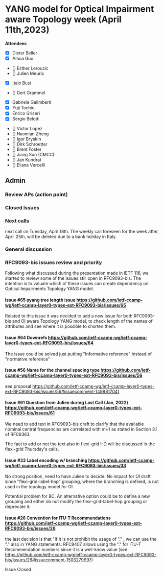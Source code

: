 # YANG model for Optical Impairment aware Topology week (April 11th,2023)


****Attendees****
- [x] Dieter Beller
- [x] Aihua Guo
- [] Esther Lerouzic
- [] Julien Meuric
- [x] Italo Busi
- [] Gert Grammel
- [x] Gabriele Galimberti 
- [X] Yuji Tochio
- [x] Enrico Griseri
- [x] Sergio Belotti
- [] Victor Lopez
- [] Haomian Zheng
- [] Igor Bryskin
- [] Dirk Schroetter
- [] Brent Foster
- [] Jiang Sun (CMCC)
- [] Jan Kundrat
- [] Eliana Vercelli

## Admin

### Review APs (action point) 


### Closed Issues


### Next calls
next call on Tuesday, April 18th.
The weekly call foreseen for the week after, April 25th, will be deleted due to a bank holiday in Italy.


### General discussion


### RFC9093-bis issues review and priority

Following what discussed during the presentation made in IETF 116, we started to review some of the issues still open in RFC9093-bis.
The intention is to valuate which of these issues can  create dependency on Optical Impairments Topology YANG model.

#### issue #65 pyang tree length issue   https://github.com/ietf-ccamp-wg/ietf-ccamp-layer0-types-ext-RFC9093-bis/issues/65

Related to this issue it was decided to add a new issue for both RFC9093-bis and OI aware Topology YANG model, to check length of the names of attributes and see where 
it is possible to shorten them.

#### Issue #64 Downrefs https://github.com/ietf-ccamp-wg/ietf-ccamp-layer0-types-ext-RFC9093-bis/issues/64

The issue could be solved just putting "Informative reference" instead of "normative reference"

#### Issue #56 Name for the channel spacing type https://github.com/ietf-ccamp-wg/ietf-ccamp-layer0-types-ext-RFC9093-bis/issues/56

see proposal https://github.com/ietf-ccamp-wg/ietf-ccamp-layer0-types-ext-RFC9093-bis/issues/56#issuecomment-1498817041

#### Issue #61 Question from Julien during Last Call (Jan, 2022) https://github.com/ietf-ccamp-wg/ietf-ccamp-layer0-types-ext-RFC9093-bis/issues/61 

We need to add text in RFC9093-bis draft to clarify that the available nominal central frequencies are correlated with m=1
as stated in Section 3.1 of RFC8363.

The fact to add or not the text also in flexi-grid I-D will be discussed in the flexi-grid Thursday's calls.

#### Issue #33 Label encoding w/ branching https://github.com/ietf-ccamp-wg/ietf-ccamp-layer0-types-ext-RFC9093-bis/issues/33

No strong position, need to have Julien to decide.
No impact for OI draft since "flexi-grid-label-hop" grouping, where the branching is defined, is not used in the topology model for OI. 

Potential problem for BC. 
An alternative option could be to define a new grouping and either do not modify the flexi-grid-label-hop grouping or deprecate it.

#### issue #26 Convention for ITU-T Recommendations https://github.com/ietf-ccamp-wg/ietf-ccamp-layer0-types-ext-RFC9093-bis/issues/26

the last decision is that "If it is not prohibit the usage of "." , we can use the "." also in YANG statements.
RFC8407 allows using the "." for ITU-T Recommendation numbers since it is a well-know value (see https://github.com/ietf-ccamp-wg/ietf-ccamp-layer0-types-ext-RFC9093-bis/issues/26#issuecomment-1503279997)

Issue Closed









